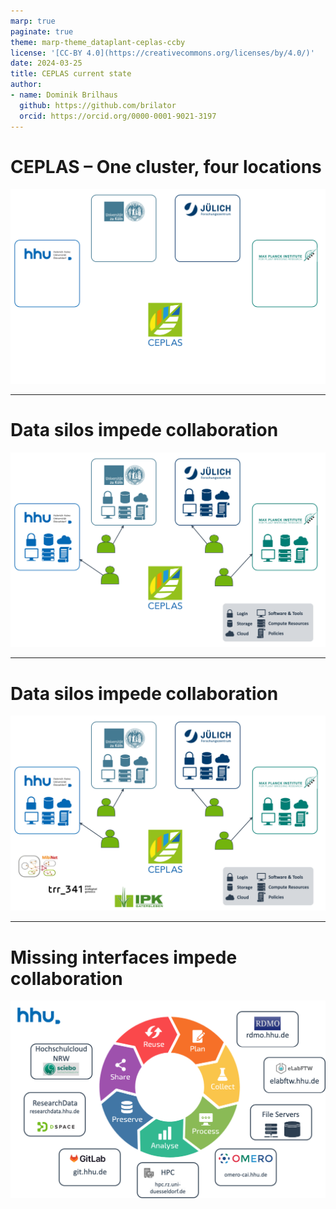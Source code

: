 ```yaml
---
marp: true
paginate: true
theme: marp-theme_dataplant-ceplas-ccby
license: '[CC-BY 4.0](https://creativecommons.org/licenses/by/4.0/)'
date: 2024-03-25
title: CEPLAS current state
author:
- name: Dominik Brilhaus
  github: https://github.com/brilator
  orcid: https://orcid.org/0000-0001-9021-3197
---
```


# CEPLAS &ndash; One cluster, four locations

![w:800](./../../../public/images-tm/ceplas/ceplas-data-fragmentation00.drawio.png)

---

# Data silos impede collaboration

![w:800](./../../../public/images-tm/ceplas/ceplas-data-fragmentation01.drawio.png)

---

# Data silos impede collaboration

![w:800](./../../../public/images-tm/ceplas/ceplas-data-fragmentation02.drawio.png)

---

# Missing interfaces impede collaboration

![w:800](./../../../public/images-tm/ceplas/hhu-services-withoutdatahub.drawio.png)
